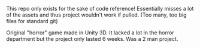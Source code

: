 This repo only exists for the sake of code reference!
Essentially misses a lot of the assets and thus project wouldn't work if pulled. (Too many, too big files for standard git) 

Original "horror" game made in  Unity 3D. It lacked a lot in the horror department but the project only lasted 6 weeks. Was a 2 man project.
